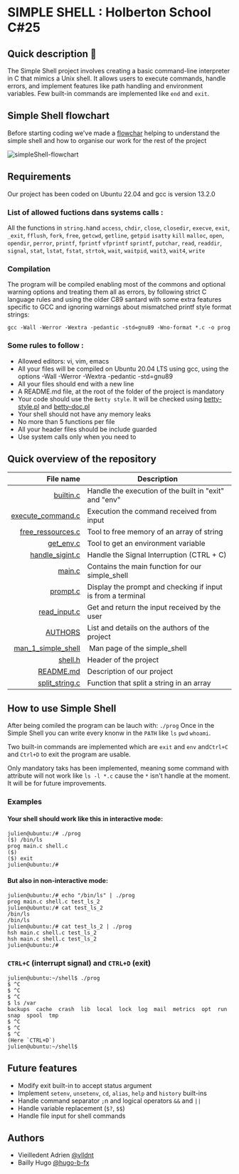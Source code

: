 # SIMPLE SHELL : Holberton School C#25

## Quick description :blue_book:

The Simple Shell project involves creating a basic command-line interpreter in C that mimics a Unix shell. It allows users to execute commands, handle errors, and implement features like path handling and environment variables. Few built-in commands are implemented like `end` and `exit`.

## Simple Shell flowchart

Before starting coding we've made a [flowchar](https://i.goopics.net/946u64.png) helping to understand the simple shell and how to organise our work for the rest of the project

![simpleShell-flowchart](https://i.goopics.net/946u64.png)

## Requirements

Our project has been coded on Ubuntu 22.04 and gcc is version 13.2.0

### List of allowed fuctions dans systems calls :

All the functions in `string.h`and `access`, `chdir`, `close`, `closedir`, `execve`, `exit`, `_exit`, `fflush`, `fork`, `free`, `getcwd`, `getline`, `getpid` `isatty` `kill` `malloc`, `open`, `opendir`, `perror`, `printf`, `fprintf` `vfprintf` `sprintf`, `putchar`, `read`, `readdir`, `signal`, `stat`, `lstat`, `fstat`, `strtok`, `wait`, `waitpid`, `wait3`, `wait4`, `write`

### Compilation
The program will be compiled enabling most of the commons and optional warning options and treating them all as errors, by following strict C language rules and using the older C89 santard with some extra features specific to GCC and ignoring warnings about mismatched printf style format strings: 

``gcc -Wall -Werror -Wextra -pedantic -std=gnu89 -Wno-format *.c -o prog``

### Some rules to follow : 
- Allowed editors: vi, vim, emacs
- All your files will be compiled on Ubuntu 20.04 LTS using gcc, using the options -Wall -Werror -Wextra -pedantic -std=gnu89
- All your files should end with a new line
- A README.md file, at the root of the folder of the project is mandatory
- Your code should use the `Betty style`. It will be checked using [betty-style.pl](https://github.com/hs-hq/Betty/blob/main/betty-style.pl) and [betty-doc.pl](https://github.com/hs-hq/Betty/blob/main/betty-doc.pl)
- Your shell should not have any memory leaks
- No more than 5 functions per file
- All your header files should be include guarded
- Use system calls only when you need to

## Quick overview of the repository
| File name          | Description                                                                  |
| -----------------: |  ---------------------------------------------------------------------------- |
| [builtin.c](https://github.com/vlldnt/holbertonschool-simple_shell/blob/main/builtin.c) | Handle the execution of the built in "exit" and "env" |
| [execute_command.c](https://github.com/vlldnt/holbertonschool-simple_shell/blob/main/execute_command.c) | Execution the command received from input|
| [free_ressources.c](https://github.com/vlldnt/holbertonschool-simple_shell/blob/main/free_ressources.c) | Tool to free memory of an array of string |
| [get_env.c](https://github.com/vlldnt/holbertonschool-simple_shell/blob/main/get_env.c) | Tool to get an environment variable |
| [handle_sigint.c](https://github.com/vlldnt/holbertonschool-simple_shell/blob/main/handle_sigint.c) | Handle the Signal Interruption (CTRL + C)  |
| [main.c](https://github.com/vlldnt/holbertonschool-simple_shell/blob/main/main.c)  | Contains the main function for our simple_shell  |
| [prompt.c](https://github.com/vlldnt/holbertonschool-simple_shell/blob/main/prompt.c)       |  Display the prompt and checking if input is from a terminal   |
| [read_input.c](https://github.com/vlldnt/holbertonschool-simple_shell/blob/main/read_input.c)     | Get and return the input received by the user   |
| [AUTHORS](https://github.com/vlldnt/holbertonschool-simple_shell/blob/main/AUTHORS) | List and details on the authors of  the project |
| [man_1_simple_shell](https://github.com/vlldnt/holbertonschool-simple_shell/blob/main/man_1_simple_shell) | Man page of the simple_shell   |
| [shell.h](https://github.com/vlldnt/holbertonschool-simple_shell/blob/main/shell.h) | Header of the project  |
| [README.md](https://github.com/vlldnt/holbertonschool-simple_shell/blob/main/README.md) | Description of our project |
| [split_string.c](https://github.com/vlldnt/holbertonschool-simple_shell/blob/main/split_string.c) | Function that split a string in an array |

## How to use Simple Shell 
After being comiled the program can be lauch with:
```./prog```
Once in the Simple Shell you can write every knonw in the `PATH` like `ls` `pwd` `whoami`. 

Two built-in commands are implemented which are `exit` and `env` and`Ctrl+C` and `Ctrl+D` to exit the program are usable.

Only mandatory taks has been implemented, meaning some command with attribute will not work like `ls -l *.c` cause the `*` isn't handle at the moment. It will be for future improvements.

### Examples

#### Your shell should work like this in interactive mode:
```
julien@ubuntu:/# ./prog
($) /bin/ls
prog main.c shell.c
($)
($) exit
julien@ubuntu:/#
```
#### But also in non-interactive mode:
```
julien@ubuntu:/# echo "/bin/ls" | ./prog
prog main.c shell.c test_ls_2
julien@ubuntu:/# cat test_ls_2
/bin/ls
/bin/ls
julien@ubuntu:/# cat test_ls_2 | ./prog
hsh main.c shell.c test_ls_2
hsh main.c shell.c test_ls_2
julien@ubuntu:/#
```
### `CTRL+C` (interrupt signal) and `CTRL+D` (exit) 

```
julien@ubuntu:~/shell$ ./prog
$ ^C
$ ^C
$ ^C
$ ls /var
backups  cache  crash  lib  local  lock  log  mail  metrics  opt  run  snap  spool  tmp
$ ^C
$ ^C
$ ^C
(Here `CTRL+D`)
julien@ubuntu:~/shell$ 
```

## Future features

- Modify exit built-in to accept status argument
- Implement `setenv`, `unsetenv`, `cd`, `alias`, `help` and `history`  built-ins
- Handle command separator `;`n and logical operators `&&` and `||`
- Handle variable replacement (`$?`, `$$`)
- Handle file input for shell commands


## Authors

* Vieilledent Adrien [@vlldnt](https://github.com/vlldnt)
* Bailly Hugo [@hugo-b-fx](https://github.com/hugo-b-fx)